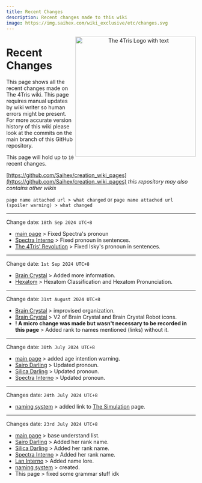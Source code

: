 ```yaml
---
title: Recent Changes
description: Recent changes made to this wiki
image: https://img.saihex.com/wiki_exclusive/etc/changes.svg
---
```


<p align="center">
  <img src="https://img.saihex.com/wiki_exclusive/etc/changes.svg" alt="The 4Tris Logo with text" width="320" align="right">
</p>

# Recent Changes
This page shows all the recent changes made on The 4Tris wiki. This page requires manual updates by wiki writer so human errors might be present. For more accurate version history of this wiki please look at the commits on the main branch of this GitHub repository.

This page will hold up to `10` recent changes.

[https://github.com/Saihex/creation_wiki_pages](https://github.com/Saihex/creation_wiki_pages)
*this repository may also contains other wikis*

`page name attached url > what changed`
or
`page name attached url (spoiler warning) > what changed`

---

Change date: `18th Sep 2024 UTC+8`
- [main page](.) > Fixed Spectra's pronoun
- [Spectra Interno](category/Characters/Spectra) > Fixed pronoun in sentences.
- [The 4Tris' Revolution](category/official_contents/The4Tris_Revolution) > Fixed Isky's pronoun in sentences.

---
Change date: `1st Sep 2024 UTC+8`
- [Brain Crystal](category/logic/Brain_Crystal) > Added more information.
- [Hexatom](category/logic/Hexatom) > Hexatom Classification and Hexatom Pronunciation.

---

Change date: `31st August 2024 UTC+8`
- [Brain Crystal](category/logic/Brain_Crystal) > improvised organization.
- [Brain Crystal](category/logic/Brain_Crystal) > V2 of Brain Crystal and Brain Crystal Robot icons.
- **! A micro change was made but wasn't necessary to be recorded in this page** > Added rank to names mentioned (links) without it.

---

Change date: `30th July 2024 UTC+8`
- [main page](.) > added age intention warning.
- [Sairo Darling](category/Characters/Sairo) > Updated pronoun.
- [Silica Darling](category/Characters/Silica) > Updated pronoun.
- [Spectra Interno](category/Characters/Spectra) > Updated pronoun.

---

Changes date: `24th July 2024 UTC+8`
- [naming system](category/logic/naming_system) > added link to [The Simulation](category/Dimensions/the_simulation) page.

---

Changes date: `23rd July 2024 UTC+8`
- [main page](.) > base understand list.
- [Sairo Darling](category/Characters/Sairo) > Added her rank name.
- [Silica Darling](category/Characters/Silica) > Added her rank name.
- [Spectra Interno](category/Characters/Spectra) > Added her rank name.
- [Lan Interno](category/Characters/Lan_interno) > Added name lore.
- [naming system](category/logic/naming_system) > created.
- This page > fixed some grammar stuff idk
